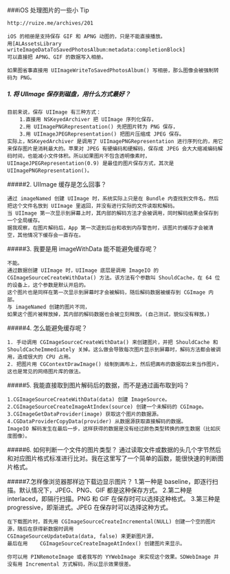 ###iOS 处理图片的一些小 Tip
	
	http://ruize.me/archives/201
	
	iOS 的相册是支持保存 GIF 和 APNG 动图的，只是不能直接播放。
	用[ALAssetsLibrary writeImageDataToSavedPhotosAlbum:metadata:completionBlock] 
	可以直接把 APNG、GIF 的数据写入相册。

	如果图省事直接用 UIImageWriteToSavedPhotosAlbum() 写相册，那么图像会被强制转码为 PNG。

##### 1. 将 UIImage 保存到磁盘，用什么方式最好？

	目前来说，保存 UIImage 有三种方式：
		1.直接用 NSKeyedArchiver 把 UIImage 序列化保存，
		2.用 UIImagePNGRepresentation() 先把图片转为 PNG 保存，
		3.用 UIImageJPEGRepresentation() 把图片压缩成 JPEG 保存。
	实际上，NSKeyedArchiver 是调用了 UIImagePNGRepresentation 进行序列化的，用它来保存图片是消耗最大的。苹果对 JPEG 有硬编码和硬解码，保存成 JPEG 会大大缩减编码解码时间，也能减小文件体积。所以如果图片不包含透明像素时，UIImageJPEGRepresentation(0.9) 是最佳的图片保存方式，其次是 UIImagePNGRepresentation()。

#####2. UIImage 缓存是怎么回事？
	
	通过 imageNamed 创建 UIImage 时，系统实际上只是在 Bundle 内查找到文件名，然后把这个文件名放到 UIImage 里返回，并没有进行实际的文件读取和解码。
	当 UIImage 第一次显示到屏幕上时，其内部的解码方法才会被调用，同时解码结果会保存到一个全局缓存。
	据我观察，在图片解码后，App 第一次退到后台和收到内存警告时，该图片的缓存才会被清空，其他情况下缓存会一直存在。
	

#####3. 我要是用 imageWithData 能不能避免缓存呢？

	不能。
	通过数据创建 UIImage 时，UIImage 底层是调用 ImageIO 的 CGImageSourceCreateWithData() 方法。该方法有个参数叫 ShouldCache，在 64 位的设备上，这个参数是默认开启的。
	这个图片也是同样在第一次显示到屏幕时才会被解码，随后解码数据被缓存到 CGImage 内部。
	与 imageNamed 创建的图片不同，
	如果这个图片被释放掉，其内部的解码数据也会被立刻释放。(自己测试，貌似没有释放。)

#####4. 怎么能避免缓存呢？

	1. 手动调用 CGImageSourceCreateWithData() 来创建图片，并把 ShouldCache 和 ShouldCacheImmediately 关掉。这么做会导致每次图片显示到屏幕时，解码方法都会被调用，造成很大的 CPU 占用。
	2. 把图片用 CGContextDrawImage() 绘制到画布上，然后把画布的数据取出来当作图片。这也是常见的网络图片库的做法。

#####5. 我能直接取到图片解码后的数据，而不是通过画布取到吗？

	1.CGImageSourceCreateWithData(data) 创建 ImageSource。
	2.CGImageSourceCreateImageAtIndex(source) 创建一个未解码的 CGImage。
	3.CGImageGetDataProvider(image) 获取这个图片的数据源。
	4.CGDataProviderCopyData(provider) 从数据源获取直接解码的数据。
	ImageIO 解码发生在最后一步，这样获得的数据是没有经过颜色类型转换的原生数据（比如灰度图像）。
	

#####6. 如何判断一个文件的图片类型？
	通过读取文件或数据的头几个字节然后和对应图片格式标准进行比对。我在这里写了一个简单的函数，能很快速的判断图片格式。
	
#####7.怎样像浏览器那样边下载边显示图片？
	1.第一种是 baseline，即逐行扫描。默认情况下，JPEG、PNG、GIF 都是这种保存方式。
	2.第二种是 interlaced，即隔行扫描。PNG 和 GIF 在保存时可以选择这种格式。
	3.第三种是 progressive，即渐进式。JPEG 在保存时可以选择这种方式。
	
	
	在下载图片时，首先用 CGImageSourceCreateIncremental(NULL) 创建一个空的图片源，随后在获得新数据时调用
	CGImageSourceUpdateData(data, false) 来更新图片源，
	最后在用 	CGImageSourceCreateImageAtIndex() 创建图片来显示。

	你可以用 PINRemoteImage 或者我写的 YYWebImage 来实现这个效果。SDWebImage 并没有用 Incremental 方式解码，所以显示效果很差。
	
	
	
	
	
